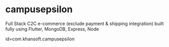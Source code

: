 # campusepsilon

Full Stack C2C e-commerce (exclude payment & shipping integration) built fully using Flutter, MongoDB, Express, Node

id=com.khansoft.campusepsilon
